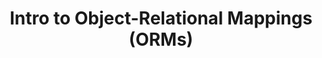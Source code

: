 ---
layout: module
title: "Intro to Object-Relational Mappings (ORMs)"
type: lecture
num: 23
draft: 1
start_date: 2025-04-16
slides_url: #
readings:
    - type: reading
      citation: >
        <a href="https://docs.sqlalchemy.org/en/20/orm/queryguide/index.html" target="_blank">SQL Alchemy Documentation</a>
      skim: 1
activities:
    - type: activity
      draft: 1
      title: SQL Alchemy & Object-Relational Mappings
      url: /activities/intro-sql-alchemy
---